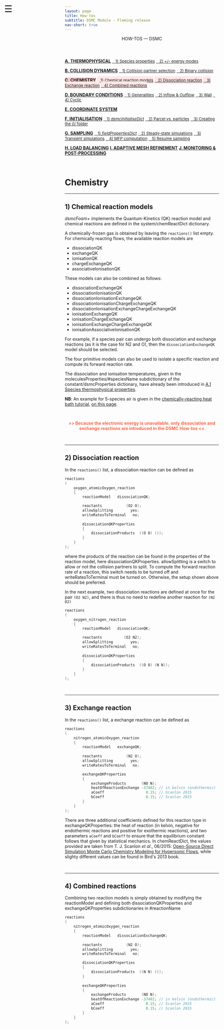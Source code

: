 ```yaml
---
layout: page
title: How-tos
subtitle: DSMC Module - Fleming release
nav-short: true
---
```


<div id="mySidenav" class="sidenav">
  <a href="javascript:void(0)" class="closebtn" onclick="closeNav()"><i class='fa fa-times'></i></a>
  <header>HOW-TOS — DSMC</header>
  <a href="https://hystrath.github.io/how-tos-dsmc-fleming/how-tos-dsmc-fleming-thermophysical/"><b>A. THERMOPHYSICAL</b></a>
  <a href="https://hystrath.github.io/how-tos-dsmc-fleming/how-tos-dsmc-fleming-thermophysical/#1-species-thermophysical-properties" style="padding-top:4px; padding-bottom:4px"><span style="font-size:13px">&nbsp;&nbsp; 1) Species properties</span></a>
  <a href="https://hystrath.github.io/how-tos-dsmc-fleming/how-tos-dsmc-fleming-thermophysical/#2-addingremoving-energy-modes"  style="padding-top:4px"><span style="font-size:13px">&nbsp;&nbsp; 2) +/- energy modes</span></a>

  <a href="https://hystrath.github.io/how-tos-dsmc-fleming/how-tos-dsmc-fleming-collision-dynamics"><b>B. COLLISION DYNAMICS</b></a>
  <a href="https://hystrath.github.io/how-tos-dsmc-fleming/how-tos-dsmc-fleming-collision-dynamics/#1-collision-partner-selection"  style="padding-top:4px; padding-bottom:4px"><span style="font-size:13px">&nbsp;&nbsp; 1) Collision partner selection</span></a>
  <a href="https://hystrath.github.io/how-tos-dsmc-fleming/how-tos-dsmc-fleming-collision-dynamics/#2-binary-collision"  style="padding-top:4px"><span style="font-size:13px">&nbsp;&nbsp; 2) Binary collision</span></a>

  <a href="https://hystrath.github.io/how-tos-dsmc-fleming/how-tos-dsmc-fleming-chemistry/" style="background-color:#FFCCCC"><b>C. CHEMISTRY</b></a>
  <a href="https://hystrath.github.io/how-tos-dsmc-fleming/how-tos-dsmc-fleming-chemistry/#1-chemical-reaction-models"  style="background-color:#FFE6E6; padding-top:4px; padding-bottom:4px"><span style="font-size:13px">&nbsp;&nbsp; 1) Chemical reaction models</span></a>
  <a href="https://hystrath.github.io/how-tos-dsmc-fleming/how-tos-dsmc-fleming-chemistry/#2-dissociation-reaction" style="background-color:#FFE6E6; padding-top:4px; padding-bottom:4px"><span style="font-size:13px">&nbsp;&nbsp; 2) Dissociation reaction</span></a>
  <a href="https://hystrath.github.io/how-tos-dsmc-fleming/how-tos-dsmc-fleming-chemistry/#3-exchange-reaction" style="background-color:#FFE6E6; padding-top:4px; padding-bottom:4px"><span style="font-size:13px">&nbsp;&nbsp; 3) Exchange reaction</span></a>
  <a href="https://hystrath.github.io/how-tos-dsmc-fleming/how-tos-dsmc-fleming-chemistry/#4-combined-reactions" style="background-color:#FFE6E6; padding-top:4px"><span style="font-size:13px">&nbsp;&nbsp; 4) Combined reactions</span></a>

  <a href="https://hystrath.github.io/how-tos-dsmc-fleming/how-tos-dsmc-fleming-boundary-conditions"><b>D. BOUNDARY CONDITIONS</b></a>
  <a href="https://hystrath.github.io/how-tos-dsmc-fleming/how-tos-dsmc-fleming-boundary-conditions/#1-generalities"  style="padding-top:4px; padding-bottom:4px"><span style="font-size:13px">&nbsp;&nbsp; 1) Generalities</span></a>
  <a href="https://hystrath.github.io/how-tos-dsmc-fleming/how-tos-dsmc-fleming-boundary-conditions/#2-inflow--outflow-boundary-conditions"  style="padding-top:4px; padding-bottom:4px"><span style="font-size:13px">&nbsp;&nbsp; 2) Inflow & Outflow</span></a>
  <a href="https://hystrath.github.io/how-tos-dsmc-fleming/how-tos-dsmc-fleming-boundary-conditions/#3-wall-boundary-conditions"  style="padding-top:4px; padding-bottom:4px"><span style="font-size:13px">&nbsp;&nbsp; 3) Wall</span></a>
  <a href="https://hystrath.github.io/how-tos-dsmc-fleming/how-tos-dsmc-fleming-boundary-conditions/#4-cyclic-boundary-conditions"  style="padding-top:4px"><span style="font-size:13px">&nbsp;&nbsp; 4) Cyclic</span></a>
  
  <a href="https://hystrath.github.io/how-tos-dsmc-fleming/how-tos-dsmc-fleming-coordinate-system/"><b>E. COORDINATE SYSTEM</b></a>
  
  <a href="https://hystrath.github.io/how-tos-dsmc-fleming/how-tos-dsmc-fleming-initialisation/"><b>F. INITIALISATION</b></a>
  <a href="https://hystrath.github.io/how-tos-dsmc-fleming/how-tos-dsmc-fleming-initialisation/#1-the-dsmcinitialisedict-dictionary"  style="padding-top:4px; padding-bottom:4px"><span style="font-size:13px">&nbsp;&nbsp; 1) <i>dsmcInitialiseDict</i></span></a>
  <a href="https://hystrath.github.io/how-tos-dsmc-fleming/how-tos-dsmc-fleming-initialisation/#2-dsmc-parcel-vs-real-particles"  style="padding-top:4px; padding-bottom:4px"><span style="font-size:13px">&nbsp;&nbsp; 2) Parcel vs. particles</span></a>
  <a href="https://hystrath.github.io/how-tos-dsmc-fleming/how-tos-dsmc-fleming-initialisation/#3-creating-the-0-folder"  style="padding-top:4px"><span style="font-size:13px">&nbsp;&nbsp; 3) Creating the <i>0/</i> folder</span></a>
  
  <a href="https://hystrath.github.io/how-tos-dsmc-fleming/how-tos-dsmc-fleming-sampling/"><b>G. SAMPLING</b></a>
  <a href="https://hystrath.github.io/how-tos-dsmc-fleming/how-tos-dsmc-fleming-sampling/#1-the-fieldpropertiesdict-dictionary"  style="padding-top:4px; padding-bottom:4px"><span style="font-size:13px">&nbsp;&nbsp; 1) <i>fieldPropertiesDict</i></span></a>
  <a href="https://hystrath.github.io/how-tos-dsmc-fleming/how-tos-dsmc-fleming-sampling/#2-steady-state-simulations"  style="padding-top:4px; padding-bottom:4px"><span style="font-size:13px">&nbsp;&nbsp; 2) Steady-state simulations</span></a>
  <a href="https://hystrath.github.io/how-tos-dsmc-fleming/how-tos-dsmc-fleming-sampling/#3-transient-simulations" style="padding-top:4px; padding-bottom:4px"><span style="font-size:13px">&nbsp;&nbsp; 3) Transient simulations</span></a>
  <a href="https://hystrath.github.io/how-tos-dsmc-fleming/how-tos-dsmc-fleming-sampling/#4-mean-free-path-computation"  style="padding-top:4px; padding-bottom:4px"><span style="font-size:13px">&nbsp;&nbsp; 4) MFP computation</span></a>
  <a href="https://hystrath.github.io/how-tos-dsmc-fleming/how-tos-dsmc-fleming-sampling/#5-resume-sampling" style="padding-top:4px"><span style="font-size:13px">&nbsp;&nbsp; 5) Resume sampling</span></a>
  
  <a href="https://hystrath.github.io/how-tos-dsmc-fleming/how-tos-dsmc-fleming-load-balancing/"><b>H. LOAD BALANCING</b></a>
  <a href="https://hystrath.github.io/how-tos-dsmc-fleming/how-tos-dsmc-fleming/#i-adaptive-mesh-refinement"><b>I. ADAPTIVE MESH REFINEMENT</b></a>
  <a href="https://hystrath.github.io/how-tos-dsmc-fleming/how-tos-dsmc-fleming/#j-monitoring--post-processing"><b>J. MONITORING & POST-PROCESSING</b></a>
</div>

<span style="position: fixed;font-size:30px;cursor:pointer; margin:0px; top:60px;left:30px;" onclick="reopenNav()">&#9776;</span>

<script>
function openNav() {
  document.getElementById("mySidenav").style.width = "225px";
  document.getElementById("mySidenav").style.transition = "0s";
}

function closeNav() {
  document.getElementById("mySidenav").style.width = "0px";
}

function reopenNav() {
  document.getElementById("mySidenav").style.width = "225px";
  document.getElementById("mySidenav").style.transition = "0.5s";
}

openNav()
</script>

&nbsp; 

# Chemistry

---  
## 1) Chemical reaction models

_dsmcFoam+_ implements the Quantum-Kinetics (QK) reaction model and chemical reactions are defined in the <dirname>system/</dirname><dict>chemReactDict</dict> dictionary.  

A chemically-frozen gas is obtained by leaving the `reactions()` list empty.  
For chemically reacting flows, the available reaction models are
 - <dictval>dissociationQK</dictval>
 - <dictval>exchangeQK</dictval>
 - <dictval>ionisationQK</dictval>
 - <dictval>chargeExchangeQK</dictval>
 - <dictval>associativeIonisationQK</dictval>

These models can also be combined as follows:
 - <dictval>dissociationExchangeQK</dictval>
 - <dictval>dissociationIonisationQK</dictval>
 - <dictval>dissociationIonisationExchangeQK</dictval>
 - <dictval>dissociationIonisationChargeExchangeQK</dictval>
 - <dictval>dissociationIonisationExchangeChargeExchangeQK</dictval>
 - <dictval>ionisationExchangeQK</dictval>
 - <dictval>ionisationChargeExchangeQK</dictval>
 - <dictval>ionisationExchangeChargeExchangeQK</dictval>
 - <dictval>ionisationAssociativeIonisationQK</dictval>


For example, if a species pair can undergo both dissociation and exchange reactions (as it is the case for N2 and O), then the `dissociationExchangeQK` model should be selected.  

The four primitive models can also be used to isolate a specific reaction and compute its forward reaction rate.  

The dissociation and ionisation temperatures, given in the <subdict>moleculesProperties</subdict>/<subdict>#speciesName</subdict> subdictionary of the <dirname>constant/</dirname><dict>dsmcProperties</dict> dictionary, have already been introduced in [A.1 Species thermophysical properties](https://hystrath.github.io/how-tos-dsmc-fleming/how-tos-dsmc-fleming-thermophysical/#1-species-thermophysical-properties).  

<b>NB</b>: An example for 5-species air is given in the [chemically-reacting heat bath tutorial](https://hystrath.github.io/tutos-dsmcfoam/#6-chemically-reacting-heat-bath), [on this page](https://github.com/hystrath/hyStrath/blob/master/run/hyStrath/dsmcFoam%2B/heatBath-5species/system/chemReactDict).

&nbsp;

<p style="text-align:center; color:Tomato"><strong> >> Because the electronic energy is unavailable, only dissociation and exchange reactions are introduced in the DSMC How-tos << </strong></p>

<br>

---  
## 2) Dissociation reaction

In the `reactions()` list, a dissociation reaction can be defined as

```c++
reactions
(
    oxygen_atomicOxygen_reaction
    {
        reactionModel   dissociationQK;

        reactants           (O2 O);
        allowSplitting        yes;
        writeRatesToTerminal   no;
        
        dissociationQKProperties
        {
            dissociationProducts  ((O O) ());
        }
    }
);    
```  

where the products of the reaction can be found in the properties of the reaction model, here <subdict>dissociationQKProperties</subdict>. <dictkey>allowSplitting</dictkey> is a switch to allow or not the collision partners to split. To compute the forward reaction rate of a reaction, this switch needs to be turned <dictval>off</dictval> and <dictkey>writeRatesToTerminal</dictkey> must be turned <dictval>on</dictval>. Otherwise, the setup shown above should be preferred.
  
    
In the next example, two dissociation reactions are defined at once for the pair `(O2 N2)`, and there is thus no need to redefine another reaction for `(N2 O2)`  

```c++
reactions
(
    oxygen_nitrogen_reaction
    {
        reactionModel   dissociationQK;

        reactants          (O2 N2);
        allowSplitting        yes;
        writeRatesToTerminal   no;
        
        dissociationQKProperties
        {
            dissociationProducts  ((O O) (N N));
        }
    }
);    
```

<br>

--- 
## 3) Exchange reaction

In the `reactions()` list, a exchange reaction can be defined as

```c++
reactions
(
    nitrogen_atomicOxygen_reaction
    {
        reactionModel   exchangeQK;
        
        reactants           (N2 O);
        allowSplitting        yes;
        writeRatesToTerminal   no;

        exchangeQKProperties
        {
            exchangeProducts       (NO N);
            heatOfReactionExchange -37482; // in kelvin (endothermic)
            aCoeff                   0.15; // Scanlon 2015
            bCoeff                   0.15; // Scanlon 2015
        }
    }
);    
```

There are three additional coefficients defined for this reaction type in <subdict>exchangeQKProperties</subdict>: the heat of reaction (in kelvin, negative for endothermic reactions and positive for exothermic reactions), and two parameters `aCoeff` and `bCoeff` to ensure that the equilibrium constant follows that given by statistical mechanics. In <dict>chemReactDict</dict>, the values provided are taken from T. J. Scanlon _et al._, 06/2015: [Open-Source Direct Simulation Monte Carlo Chemistry
Modeling for Hypersonic Flows](https://pdfs.semanticscholar.org/5819/1acfdf18b4c0ca3905b161fb65829aadd89c.pdf), while slighty different values can be found in Bird's 2013 book.     

<br>

---  
## 4) Combined reactions

Combining two reaction models is simply obtained by modifying the <dictkey>reactionModel</dictkey> and defining both <subdict>dissociationQKProperties</subdict> and <subdict>exchangeQKProperties</subdict> subdictionaries in <subdict>#reactionName</subdict>

```c++
reactions
(
    nitrogen_atomicOxygen_reaction
    {
        reactionModel   dissociationExchangeQK;
        
        reactants           (N2 O);
        allowSplitting        yes;
        writeRatesToTerminal   no;

        dissociationQKProperties
        {
            dissociationProducts  ((N N) ());
        }
        
        exchangeQKProperties
        {
            exchangeProducts       (NO N);
            heatOfReactionExchange -37482; // in kelvin (endothermic)
            aCoeff                   0.15; // Scanlon 2015
            bCoeff                   0.15; // Scanlon 2015
        }
    }
);    
```
